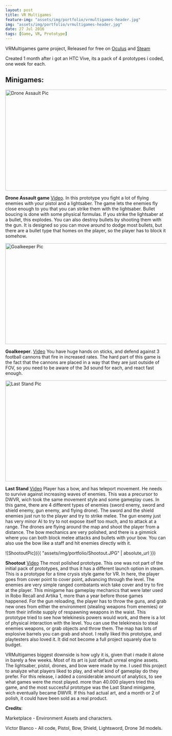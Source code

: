 ```yaml
---
layout: post
title: VR Multigames
feature-img: "assets/img/portfolio/vrmultigames-header.jpg"
img: "assets/img/portfolio/vrmultigames-header.jpg"
date: 27 Jul 2016
tags: [Game, VR, Prototype]
---
```


VRMultigames game project, Released for free on [Oculus](https://www.oculus.com/experiences/rift/868994813199968/) and [Steam](http://store.steampowered.com/app/500360/VRMultigames/)

Created 1 month after i got an HTC Vive, its a pack of 4 prototypes i coded, one week for each.

## Minigames:

<img src="https://steamcdn-a.akamaihd.net/steam/apps/500360/ss_02d45aef0eafa0e5e95321230a80f54a307a26d3.1920x1080.jpg" alt="Drone Assault Pic" height="315" width="700">

 **Drone Assault game** [Video](https://www.youtube.com/watch?v=DR8XMIi4EUo).  In this prototype you fight a lot of flying enemies with your pistol and a lightsaber. The game lets the enemies fly close enough to you that you can strike them with the lightsaber. Bullet boucing is done with some physical formulas. If you strike the lightsaber at a bullet, this explodes. You can also destroy bullets by shooting them with the gun. It is designed so you can move around to dodge most bullets, but there are a bullet type that homes on the player, so the player has to block it somehow.

<img src="https://steamcdn-a.akamaihd.net/steam/apps/500360/ss_d0f97af8fdef388d32df4e75f846e41566ca879e.1920x1080.jpg" alt="Goalkeeper Pic" height="315" width="700">

 **Goalkeeper**. [Video](https://www.youtube.com/watch?v=w9FysrPC84s)  You have huge hands on sticks, and defend against 3 football cannons that fire in increased rates. The hard part of this game is the fact that the cannons are placed in a way that they are just outside of FOV, so you need to be aware of the 3d sound for each, and react fast enough.

<img src="https://steamcdn-a.akamaihd.net/steam/apps/500360/ss_dce042994aa30235bb290f3d8b2198b8cf4657bd.jpg" alt="Last Stand Pic" height="315" width="700">

 **Last Stand** [Video](https://www.youtube.com/watch?v=psdtP4Svj5Q)  Player has a bow, and has teleport movement. He needs to survive against increasing waves of enemies. This was a precursor to DWVR, wich took the same movement style and some gameplay cues. 
 In this game, there are 4 different types of enemies (sword enemy, sword and shield enemy, gun enemy, and flying drone). The sword and the shield enemies just run to the player and try to strike melee. The gun enemy just has very minor AI to try to not expose itself too much, and to attack at a range. The drones are flying around the map and shoot the player from a distance. The bow mechanics are very polished, and there is a gimmick where you can both block melee attacks and bullets with your bow. You can also use the bow like a staff and hit enemies directly with it. 

![ShootoutPic]({{ "assets/img/portfolio/Shootout.JPG" | absolute_url }})

**Shootout** [Video](https://www.youtube.com/watch?v=Q9YlJaEX69A)  The most polished prototype. This one was not part of the initial pack of prototypes, and thus it has a different launch option in steam. This is a prototype for a time crysis style game for VR. In here, the player goes from cover point to cover point, advancing through the level. The enemies are very simple ranged combatants wich take cover and try to fire at the player. This minigame has gameplay mechanics that were later used in Robo Recall and Artika 1, more than a year before those games happened. For the gun reloading, the player has to throw the guns, and grab new ones from either the environment (stealing weapons from enemies) or from their infinite supply of respawning weapons in the waist. This prototype tried to see how telekinesis powers would work, and there is a lot of physical interaction with the level. You can use the telekinesis to steal enemies weapons, or grab objects and throw them. The map has lots of explosive barrels you can grab and shoot.
I really liked this prototype, and playtesters also loved it. It did not become a full project squarely due to budget.




 VRMultigames biggest downside is how ugly it is, given that i made it alone in barely a few weeks. Most of its art is just default unreal engine assets. The lightsaber, pistol, drones, and bow were made by me.
 I used this project to analyze what players liked to play, and what kind of gameplay do they prefer. For this release, i added a considerable amount of analytics, to see what games were the most played. more than 40.000 players tried this game, and the most succesful prototype was the Last Stand minigame, wich eventually became DWVR. 
 If this had actual art, and a month or 2 of polish, it could have been sold as a real product. 

**Credits**:

Marketplace - Environment Assets and characters.

Victor Blanco - All code, Pistol, Bow, Shield, Lightsword, Drone 3d models. 